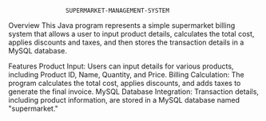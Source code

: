                     SUPERMARKET-MANAGEMENT-SYSTEM


Overview
This Java program represents a simple supermarket billing system that allows a user to input product details, calculates the total cost, applies discounts and taxes, and then stores the transaction details in a MySQL database.

Features
Product Input: Users can input details for various products, including Product ID, Name, Quantity, and Price.
Billing Calculation: The program calculates the total cost, applies discounts, and adds taxes to generate the final invoice.
MySQL Database Integration: Transaction details, including product information, are stored in a MySQL database named "supermarket."
